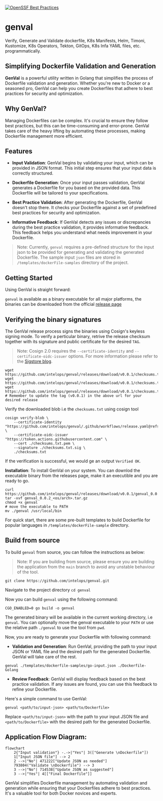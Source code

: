 [![OpenSSF Best Practices](https://www.bestpractices.dev/projects/7843/badge)](https://www.bestpractices.dev/projects/7843)

# genval
Verify, Generate and Validate dockerfile, K8s Manifests, Helm, Timoni, Kustomize, K8s Operators, Tekton, GitOps, K8s Infa YAML files, etc. programmatically.


## Simplifying Dockerfile Validation and Generation

**GenVal** is a powerful utility written in Golang that simplifies the process of Dockerfile validation and generation. Whether you're new to Docker or a seasoned pro, GenVal can help you create Dockerfiles that adhere to best practices for security and optimization.

## Why GenVal?

Managing Dockerfiles can be complex. It's crucial to ensure they follow best practices, but this can be time-consuming and error-prone. GenVal takes care of the heavy lifting by automating these processes, making Dockerfile management more efficient.

## Features

- **Input Validation**: GenVal begins by validating your input, which can be provided in JSON format. This initial step ensures that your input data is correctly structured.

- **Dockerfile Generation**: Once your input passes validation, GenVal generates a Dockerfile for you based on the provided data. This Dockerfile will be tailored to your specifications.

- **Best Practice Validation**: After generating the Dockerfile, GenVal doesn't stop there. It checks your Dockerfile against a set of predefined best practices for security and optimization. 

- **Informative Feedback**: If GenVal detects any issues or discrepancies during the best practice validation, it provides informative feedback. This feedback helps you understand what needs improvement in your Dockerfile.


> Note: Currently, `genval` requires a pre-defined structure for the input json to be provided for generating and validating the generated Dockerfile. The sample input `json` files are stored in `/templates/dockerFile-samples` directory of the project.

## Getting Started

Using GenVal is straight forward:

`genval` is available as a binary executable for all major platforms, the binaries can be downloaded from the official [release page](https://github.com/intelops/genval/releases)

## Verifying the binary signatures 

The GenVal release process signs the binaries using Cosign's keyless signing mode. To verify a perticular binary, retrive the release checksum together with its signature and public certificate for the desired `TAG`.

> Note: Cosign 2.0 requires the `--certificate-identity` and `--certificate-oidc-issuer` options.
For more information please refer to the [Sigstore blog](https://blog.sigstore.dev/cosign-2-0-released/). 

```shell
wget https://github.com/intelops/genval/releases/download/v0.0.1/checksums.txt
wget https://github.com/intelops/genval/releases/download/v0.0.1/checksums.txt.pem
wget https://github.com/intelops/genval/releases/download/v0.0.1/checksums.txt.sig
# Remember to update the tag (v0.0.1) in the above url for your desired release
```
Verify the downloaded blob i.e the `checksums.txt` using cosign tool

```shell
cosign verify-blob \
    --certificate-identity "https://github.com/intelops/genval/.github/workflows/release.yaml@refs/tags/v0.0.1" \
    --certificate-oidc-issuer "https://token.actions.githubusercontent.com" \
    --cert ./checksums.txt.pem \
    --signature ./checksums.txt.sig \
    ./checksums.txt
```

If the verification is successful, we would ge an output `Verified OK`.


**Installation**: To install GenVal on your system. You can downlod the executable binary from the releases page, make it an executible and you are ready to go.

```shell
curl https://github.com/intelops/genval/releases/download/v0.0.1/genval_0.0.1_<os/arch>.tar.gz
tar -xvf genval_0.0.2_<os/arch>.tar.gz
chmod +x genval
# move the executable to PATH
mv ./genval /usr/local/bin
```
For quick start, there are some pre-built templates to build Dockerfile for popular languages in `/templates/dockerFile-sample` directory. 

## Build from source

To build `genval` from source, you can follow the instructions as below:

> Note: If you are building from source, please ensure you are building the application from the `main` branch to avoid any unstable behaviour of the tool.  


```shell
git clone https://github.com/intelops/genval.git
```
Navigate to the project directory
`cd genval`

Now you can build `genval` using the following command:

```shell
CGO_ENABLED=0 go build -o genval
```
The generated binary will be available in the current working directory, i.e `genval`. You can optionally move the genval executable to your `PATH` or use the relative path `./genval` to use the tool from `pwd`.

Now, you are ready to generate your Dockerfile with following command:


- **Validation and Generation**: Run GenVal, providing the path to your input JSON or YAML file and the desired path for the generated Dockerfile. GenVal will take care of the rest.

`genval ./templates/dockerfile-samples/go-input.json ./Dockerfile-Golang`

- **Review Feedback**: GenVal will display feedback based on the best practice validation. If any issues are found, you can use this feedback to refine your Dockerfile.

Here's a simple command to use GenVal:

```shell
genval <path/to/input-json> <path/to/Dockerfile>
```

Replace `<path/to/input-json>` with the path to your input JSON file and `<path/to/Dockerfile>` with the desired path for the generated Dockerfile.

## Application Flow Diagram: 
```mermaid
flowchart
	2{"Input validation"} -.->|"Yes"| 3(["Generate \nDockerfile"])
	1["Input JSON file"] --> 2
	2 -->|"No"| 471222["Update JSON as needed"]
	793804("Validate \nDockerfile") --> 3
	3 -->|"No"| 714538["Update JSON as suggested"]
	3 -->|"Yes"| 4[["Final Dockerfile"]]
```


GenVal simplifies Dockerfile management by automating validation and generation while ensuring that your Dockerfiles adhere to best practices. It's a valuable tool for both Docker novices and experts.

